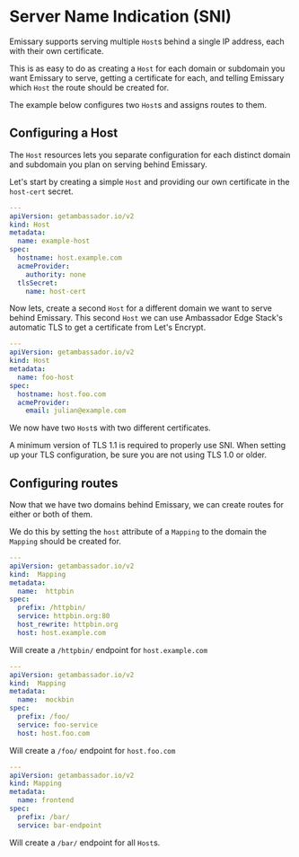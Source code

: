 # Server Name Indication (SNI)

Emissary supports serving multiple `Host`s behind a single IP address, each
with their own certificate.

This is as easy to do as creating a `Host` for each domain or subdomain you
want Emissary to serve, getting a certificate for each, and telling
Emissary which `Host` the route should be created for.

The example below configures two `Host`s and assigns routes to them.

## Configuring a Host

The `Host` resources lets you separate configuration for each distinct domain
and subdomain you plan on serving behind Emissary.

Let's start by creating a simple `Host` and providing our own certificate in
the `host-cert` secret.

```yaml
---
apiVersion: getambassador.io/v2
kind: Host
metadata:
  name: example-host
spec:
  hostname: host.example.com
  acmeProvider:
    authority: none
  tlsSecret:
    name: host-cert
```

Now lets, create a second `Host` for a different domain we want to serve behind
Emissary. This second `Host` we can use Ambassador Edge Stack's automatic TLS
to get a certificate from Let's Encrypt.

```yaml
---
apiVersion: getambassador.io/v2
kind: Host
metadata:
  name: foo-host
spec:
  hostname: host.foo.com
  acmeProvider:
    email: julian@example.com
```

We now have two `Host`s with two different certificates.

<Alert severity="info">
  A minimum version of TLS 1.1 is required to properly use SNI. When setting up your TLS configuration, be sure you are not using TLS 1.0 or older.
</Alert>

## Configuring routes

Now that we have two domains behind Emissary, we can create routes for either
or both of them.

We do this by setting the `host` attribute of a `Mapping` to the domain the
`Mapping` should be created for.

```yaml
---
apiVersion: getambassador.io/v2
kind:  Mapping
metadata:
  name:  httpbin
spec:
  prefix: /httpbin/
  service: httpbin.org:80
  host_rewrite: httpbin.org
  host: host.example.com
```
Will create a `/httpbin/` endpoint for `host.example.com`
```yaml
---
apiVersion: getambassador.io/v2
kind:  Mapping
metadata:
  name:  mockbin
spec:
  prefix: /foo/
  service: foo-service
  host: host.foo.com
```
Will create a `/foo/` endpoint for `host.foo.com`

```yaml
---
apiVersion: getambassador.io/v2
kind: Mapping
metadata:
  name: frontend
spec:
  prefix: /bar/
  service: bar-endpoint
```
Will create a `/bar/` endpoint for all `Host`s.
